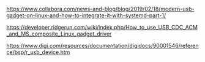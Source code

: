 https://www.collabora.com/news-and-blog/blog/2019/02/18/modern-usb-gadget-on-linux-and-how-to-integrate-it-with-systemd-part-1/

https://developer.ridgerun.com/wiki/index.php/How_to_use_USB_CDC_ACM_and_MS_composite_Linux_gadget_driver

https://www.digi.com/resources/documentation/digidocs/90001546/reference/bsp/r_usb_device.htm

